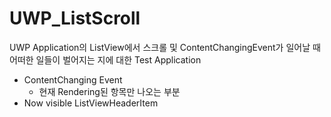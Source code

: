# UWP_ListScroll
UWP Application의 ListView에서 스크롤 및 ContentChangingEvent가 일어날 때
어떠한 일들이 벌어지는 지에 대한 Test Application
* ContentChanging Event
  * 현재 Rendering된 항목만 나오는 부분
* Now visible ListViewHeaderItem
